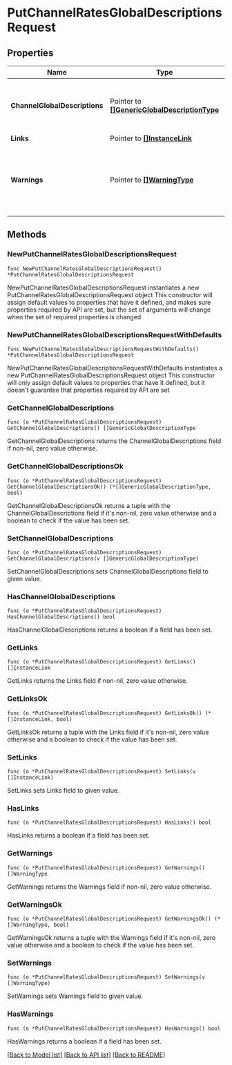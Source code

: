 # PutChannelRatesGlobalDescriptionsRequest

## Properties

Name | Type | Description | Notes
------------ | ------------- | ------------- | -------------
**ChannelGlobalDescriptions** | Pointer to [**[]GenericGlobalDescriptionType**](GenericGlobalDescriptionType.md) | Collection of GDS channel Global description types | [optional] 
**Links** | Pointer to [**[]InstanceLink**](InstanceLink.md) |  | [optional] 
**Warnings** | Pointer to [**[]WarningType**](WarningType.md) | Used in conjunction with the Success element to define a business error. | [optional] 

## Methods

### NewPutChannelRatesGlobalDescriptionsRequest

`func NewPutChannelRatesGlobalDescriptionsRequest() *PutChannelRatesGlobalDescriptionsRequest`

NewPutChannelRatesGlobalDescriptionsRequest instantiates a new PutChannelRatesGlobalDescriptionsRequest object
This constructor will assign default values to properties that have it defined,
and makes sure properties required by API are set, but the set of arguments
will change when the set of required properties is changed

### NewPutChannelRatesGlobalDescriptionsRequestWithDefaults

`func NewPutChannelRatesGlobalDescriptionsRequestWithDefaults() *PutChannelRatesGlobalDescriptionsRequest`

NewPutChannelRatesGlobalDescriptionsRequestWithDefaults instantiates a new PutChannelRatesGlobalDescriptionsRequest object
This constructor will only assign default values to properties that have it defined,
but it doesn't guarantee that properties required by API are set

### GetChannelGlobalDescriptions

`func (o *PutChannelRatesGlobalDescriptionsRequest) GetChannelGlobalDescriptions() []GenericGlobalDescriptionType`

GetChannelGlobalDescriptions returns the ChannelGlobalDescriptions field if non-nil, zero value otherwise.

### GetChannelGlobalDescriptionsOk

`func (o *PutChannelRatesGlobalDescriptionsRequest) GetChannelGlobalDescriptionsOk() (*[]GenericGlobalDescriptionType, bool)`

GetChannelGlobalDescriptionsOk returns a tuple with the ChannelGlobalDescriptions field if it's non-nil, zero value otherwise
and a boolean to check if the value has been set.

### SetChannelGlobalDescriptions

`func (o *PutChannelRatesGlobalDescriptionsRequest) SetChannelGlobalDescriptions(v []GenericGlobalDescriptionType)`

SetChannelGlobalDescriptions sets ChannelGlobalDescriptions field to given value.

### HasChannelGlobalDescriptions

`func (o *PutChannelRatesGlobalDescriptionsRequest) HasChannelGlobalDescriptions() bool`

HasChannelGlobalDescriptions returns a boolean if a field has been set.

### GetLinks

`func (o *PutChannelRatesGlobalDescriptionsRequest) GetLinks() []InstanceLink`

GetLinks returns the Links field if non-nil, zero value otherwise.

### GetLinksOk

`func (o *PutChannelRatesGlobalDescriptionsRequest) GetLinksOk() (*[]InstanceLink, bool)`

GetLinksOk returns a tuple with the Links field if it's non-nil, zero value otherwise
and a boolean to check if the value has been set.

### SetLinks

`func (o *PutChannelRatesGlobalDescriptionsRequest) SetLinks(v []InstanceLink)`

SetLinks sets Links field to given value.

### HasLinks

`func (o *PutChannelRatesGlobalDescriptionsRequest) HasLinks() bool`

HasLinks returns a boolean if a field has been set.

### GetWarnings

`func (o *PutChannelRatesGlobalDescriptionsRequest) GetWarnings() []WarningType`

GetWarnings returns the Warnings field if non-nil, zero value otherwise.

### GetWarningsOk

`func (o *PutChannelRatesGlobalDescriptionsRequest) GetWarningsOk() (*[]WarningType, bool)`

GetWarningsOk returns a tuple with the Warnings field if it's non-nil, zero value otherwise
and a boolean to check if the value has been set.

### SetWarnings

`func (o *PutChannelRatesGlobalDescriptionsRequest) SetWarnings(v []WarningType)`

SetWarnings sets Warnings field to given value.

### HasWarnings

`func (o *PutChannelRatesGlobalDescriptionsRequest) HasWarnings() bool`

HasWarnings returns a boolean if a field has been set.


[[Back to Model list]](../README.md#documentation-for-models) [[Back to API list]](../README.md#documentation-for-api-endpoints) [[Back to README]](../README.md)


